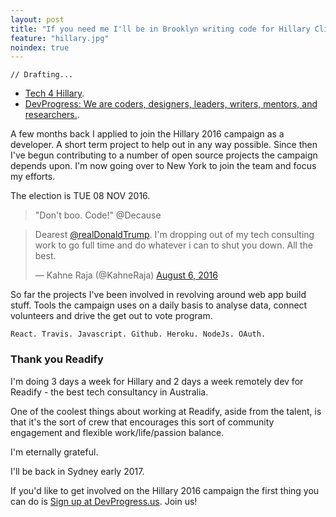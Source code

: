```yaml
---
layout: post
title: "If you need me I'll be in Brooklyn writing code for Hillary Clinton."
feature: "hillary.jpg"
noindex: true
---
```


	// Drafting...

- [Tech 4 Hillary](https://www.hillaryclinton.com/page/tech/).
- [DevProgress: We are coders, designers, leaders, writers, mentors, and researchers.](http://devprogress.us/).

A few months back I applied to join the Hillary 2016 campaign as a developer. A short term project to help out in any way possible. Since then I've begun contributing to a number of open source projects the campaign depends upon. I'm now going over to New York to join the team and focus my efforts.

The election is TUE 08 NOV 2016. 

>"Don't boo. Code!" @Decause

<blockquote class="twitter-tweet" data-lang="en"><p lang="en" dir="ltr">Dearest <a href="https://twitter.com/realDonaldTrump">@realDonaldTrump</a>. I&#39;m dropping out of my tech consulting work to go full time and do whatever i can to shut you down. All the best.</p>&mdash; Kahne Raja (@KahneRaja) <a href="https://twitter.com/KahneRaja/status/761897608629489665">August 6, 2016</a></blockquote>
<script async src="//platform.twitter.com/widgets.js" charset="utf-8"></script>

So far the projects I've been involved in revolving around web app build stuff. Tools the campaign uses on a daily basis to analyse data, connect volunteers and drive the get out to vote program.

	React. Travis. Javascript. Github. Heroku. NodeJs. OAuth.

### Thank you Readify

I'm doing 3 days a week for Hillary and 2 days a week remotely dev for Readify - the best tech consultancy in Australia.

One of the coolest things about working at Readify, aside from the talent, is that it's the sort of crew that encourages this sort of community engagement and flexible work/life/passion balance. 

I'm eternally grateful.

I'll be back in Sydney early 2017.

If you'd like to get involved on the Hillary 2016 campaign the first thing you can do is [Sign up at DevProgress.us](http://DevProgress.us). Join us!